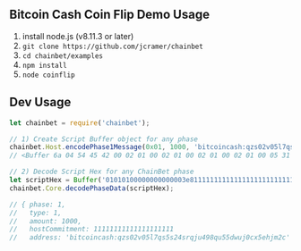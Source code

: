 ## Bitcoin Cash Coin Flip Demo Usage

 1. install node.js (v8.11.3 or later)
 2. `git clone https://github.com/jcramer/chainbet`
 3. `cd chainbet/examples`
 4. `npm install`
 5. `node coinflip`


## Dev Usage

```js
let chainbet = require('chainbet');

// 1) Create Script Buffer object for any phase
chainbet.Host.encodePhase1Message(0x01, 1000, 'bitcoincash:qzs02v05l7qs5s24srqju498qu55dwuj0cx5ehjm2c');
// <Buffer 6a 04 54 45 42 00 02 01 00 02 01 00 02 01 00 02 01 00 05 31 32 33 34 35 36 62 69 74 63 6f 69 6e 63 61 73 68 3a 71 7a 73 30 32 76 30 35 6c 37 71 73 35 ... >

// 2) Decode Script Hex for any ChainBet phase
let scriptHex = Buffer('01010100000000000003e81111111111111111111111111111111111111111a0f531f4ff810a415580c12e54a7072946bb927e');
chainbet.Core.decodePhaseData(scriptHex);

// { phase: 1,
//   type: 1,
//   amount: 1000,
//   hostCommitment: 11111111111111111111
//   address: 'bitcoincash:qzs02v05l7qs5s24srqju498qu55dwuj0cx5ehjm2c' }

```
